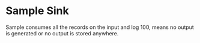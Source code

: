 # Sample Sink


Sample consumes all the records on the input and log 100,
means no output is generated or no output is stored anywhere.


